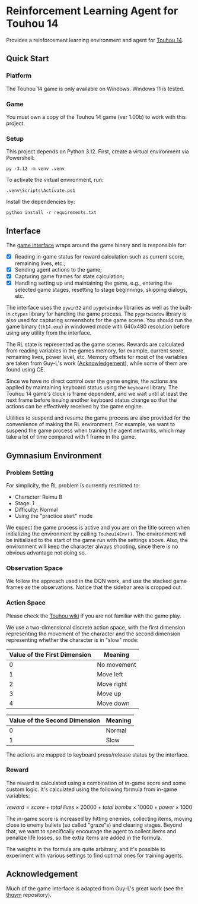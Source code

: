 # Reinforcement Learning Agent for Touhou 14

Provides a reinforcement learning environment and agent for [Touhou 14](https://en.touhouwiki.net/wiki/Double_Dealing_Character).

## Quick Start

### Platform

The Touhou 14 game is only available on Windows. Windows 11 is tested.

### Game

You must own a copy of the Touhou 14 game (ver 1.00b) to work with this project.

### Setup

This project depends on Python 3.12. First, create a virtual environment via Powershell:

```shell
py -3.12 -m venv .venv
```

To activate the virtual environment, run:

```shell
.venv\Scripts\Activate.ps1
```

Install the dependencies by:

```shell
python install -r requirements.txt
```

## Interface

The [game interface](./interface.py) wraps around the game binary and is responsible for:

- [x] Reading in-game status for reward calculation such as current score, remaining lives, etc.;
- [x] Sending agent actions to the game;
- [x] Capturing game frames for state calculation;
- [x] Handling setting up and maintaining the game, e.g., entering the selected game stages, resetting to stage beginnings, skipping dialogs, etc.

The interface uses the `pywin32` and `pygetwindow` libraries as well as the built-in `ctypes` library for handling the game process. The `pygetwindow` library is also used for capturing screenshots for the game scene. You should run the game binary (`th14.exe`) in windowed mode with 640x480 resolution before using any utility from the interface.

The RL state is represented as the game scenes. Rewards are calculated from reading variables in the games memory, for example, current score, remaining lives, power level, etc. Memory offsets for most of the variables are taken from Guy-L's work ([Acknowledgement](#acknowledgement)), while some of them are found using CE.

Since we have no direct control over the game engine, the actions are applied by maintaining keyboard status using the `keyboard` library. The Touhou 14 game's clock is frame dependent, and we wait until at least the next frame before issuing another keyboard status change so that the actions can be effectively received by the game engine.

Utilities to suspend and resume the game process are also provided for the convenience of making the RL environment. For example, we want to suspend the game process when training the agent networks, which may take a lot of time compared with 1 frame in the game.

## Gymnasium Environment

### Problem Setting

For simplicity, the RL problem is currently restricted to:

- Character: Reimu B
- Stage: 1
- Difficulty: Normal
- Using the "practice start" mode

We expect the game process is active and you are on the title screen when initializing the environment by calling `Touhou14Env()`. The environment will be initialized to the start of the game run with the settings above. Also, the environment will keep the character always shooting, since there is no obvious advantage not doing so.

### Observation Space

We follow the approach used in the DQN work, and use the stacked game frames as the observations. Notice that the sidebar area is cropped out.

### Action Space

Please check the [Touhou wiki](https://en.touhouwiki.net/wiki/Double_Dealing_Character/Gameplay) if you are not familiar with the game play.

We use a two-dimensional discrete action space, with the first dimension representing the movement of the character and the second dimension representing whether the character is in "slow" mode:

| Value of the First Dimension | Meaning     |
| ---------------------------- | ----------- |
| 0                            | No movement |
| 1                            | Move left   |
| 2                            | Move right  |
| 3                            | Move up     |
| 4                            | Move down   |

| Value of the Second Dimension | Meaning |
| ----------------------------- | ------- |
| 0                             | Normal  |
| 1                             | Slow    |

The actions are mapped to keyboard press/release status by the interface.

### Reward

The reward is calculated using a combination of in-game score and some custom logic. It's calculated using the following formula from in-game variables:

$$ reward = score + total \ lives \times 20000 + total \ bombs \times 10000 + power \times 1000 $$

The in-game score is increased by hitting enemies, collecting items, moving close to enemy bullets (so called "graze"s) and clearing stages. Beyond that, we want to specifically encourage the agent to collect items and penalize life losses, so the extra items are added in the formula.

The weights in the formula are quite arbitrary, and it's possible to experiment with various settings to find optimal ones for training agents.

## Acknowledgement

Much of the game interface is adapted from Guy-L's great work (see the [thgym](https://github.com/Guy-L/thgym/tree/master) repository).
